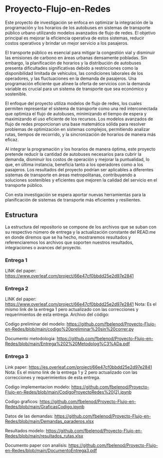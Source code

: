 # Proyecto-Flujo-en-Redes
Este proyecto de investigación se enfoca en optimizar la integración de la programación y los horarios de los autobuses en sistemas de transporte público urbano utilizando modelos avanzados de flujo de redes. El objetivo principal es mejorar la eficiencia operativa de estos sistemas, reducir costos operativos y brindar un mejor servicio a los pasajeros.

El transporte público es esencial para mitigar la congestión vial y disminuir las emisiones de carbono en áreas urbanas densamente pobladas. Sin embargo, la planificación de horarios y la distribución de autobuses presenta dificultades significativas debido a restricciones como la disponibilidad limitada de vehículos, las condiciones laborales de los operadores, y las fluctuaciones en la demanda de pasajeros. Una programación eficiente que alinee la oferta de servicios con la demanda variable es crucial para un sistema de transporte que sea económico y sostenible.

El enfoque del proyecto utiliza modelos de flujo de redes, los cuales permiten representar el sistema de transporte como una red interconectada que optimiza el flujo de autobuses, minimizando el tiempo de espera y maximizando el uso eficiente de los recursos. Los modelos avanzados de flujo de redes proporcionan una base matemática sólida para resolver problemas de optimización en sistemas complejos, permitiendo analizar rutas, tiempos de recorrido, y la sincronización de horarios de manera más eficaz.

Al integrar la programación y los horarios de manera óptima, este proyecto pretende reducir la cantidad de autobuses necesarios para cubrir la demanda, disminuir los costos de operación y mejorar la puntualidad, lo que, en última instancia, beneficia tanto a los operadores como a los pasajeros. Los resultados del proyecto podrían ser aplicables a diferentes sistemas de transporte en áreas metropolitanas, contribuyendo a soluciones sostenibles y eficientes que mejoren la calidad del servicio en el transporte público.

Con esta investigación se espera aportar nuevas herramientas para la planificación de sistemas de transporte más eficientes y resilientes.

## Estructura
La estructura del repositorio se compone de los archivos que se suban con su respectivo número de entrega y la actualización constante del READ.me en donde diremos que se ha hecho, mostraremos resultados y referenciaremos los archivos que soporten nuestros resultados, integraciones o avances del proyecto.

### Entrega 1
LINK del paper: https://www.overleaf.com/project/66e47cf0bbdd25e2d97e2841

### Entrega 2
LINK del paper: https://www.overleaf.com/project/66e47cf0bbdd25e2d97e2841
Nota: Es el mismo link de la entrega 1 pero actualizado con las correcciones y requerimientos de esta entrega.
Archivo del código:

Codigo preliminar del modelo: https://github.com/fbelenod/Proyecto-Flujo-en-Redes/blob/main/codigo%20preliminar%20sin%20correr.py

Documento metodologia: https://github.com/fbelenod/Proyecto-Flujo-en-Redes/blob/main/Entrega%202%20Metodolog%C3%ADa.pdf

### Entrega 3
Link paper: https://es.overleaf.com/project/66e47cf0bbdd25e2d97e2841
Nota: Es el mismo link de la entrega 1 y 2 pero actualizado con las correcciones y requerimientos de esta entrega.

Codigo implementacion modelo: https://github.com/fbelenod/Proyecto-Flujo-en-Redes/blob/main/CodigoProyectoRedes%20(2).ipynb

Codigo graficos: https://github.com/fbelenod/Proyecto-Flujo-en-Redes/blob/main/GraficasCodigo.ipynb

Datos de las demandas: https://github.com/fbelenod/Proyecto-Flujo-en-Redes/blob/main/Demandas_paraderos.xlsx

Resultados modelo: https://github.com/fbelenod/Proyecto-Flujo-en-Redes/blob/main/resultados_rutas.xlsx

Documento paper con analisis: https://github.com/fbelenod/Proyecto-Flujo-en-Redes/blob/main/DocumentoEntrega3.pdf
